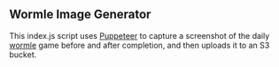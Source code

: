 ## Wormle Image Generator

This index.js script uses [Puppeteer](https://github.com/puppeteer/puppeteer) to capture a screenshot of the daily [wormle](https://wormle.com) game before and after completion, and then uploads it to an S3 bucket.
